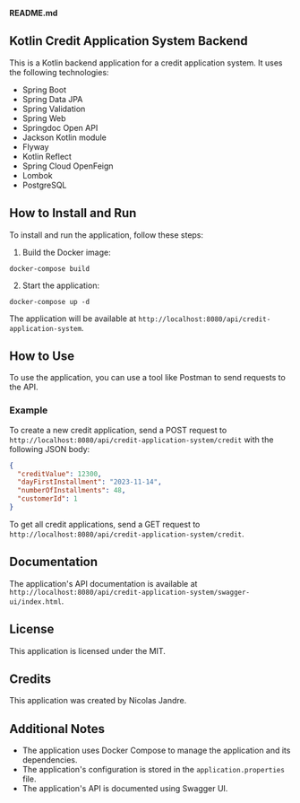 **README.md**

## Kotlin Credit Application System Backend

This is a Kotlin backend application for a credit application system. It uses the following technologies:

* Spring Boot
* Spring Data JPA
* Spring Validation
* Spring Web
* Springdoc Open API
* Jackson Kotlin module
* Flyway
* Kotlin Reflect
* Spring Cloud OpenFeign
* Lombok
* PostgreSQL

## How to Install and Run

To install and run the application, follow these steps:

1. Build the Docker image:

```
docker-compose build
```

2. Start the application:

```
docker-compose up -d
```

The application will be available at `http://localhost:8080/api/credit-application-system`.

## How to Use

To use the application, you can use a tool like Postman to send requests to the API.

### Example

To create a new credit application, send a POST request to `http://localhost:8080/api/credit-application-system/credit` with the following JSON body:

```json
{
  "creditValue": 12300,
  "dayFirstInstallment": "2023-11-14",
  "numberOfInstallments": 48,
  "customerId": 1
}
```

To get all credit applications, send a GET request to `http://localhost:8080/api/credit-application-system/credit`.

## Documentation

The application's API documentation is available at `http://localhost:8080/api/credit-application-system/swagger-ui/index.html`.

## License

This application is licensed under the MIT.

## Credits

This application was created by Nicolas Jandre.

## Additional Notes

* The application uses Docker Compose to manage the application and its dependencies.
* The application's configuration is stored in the `application.properties` file.
* The application's API is documented using Swagger UI.